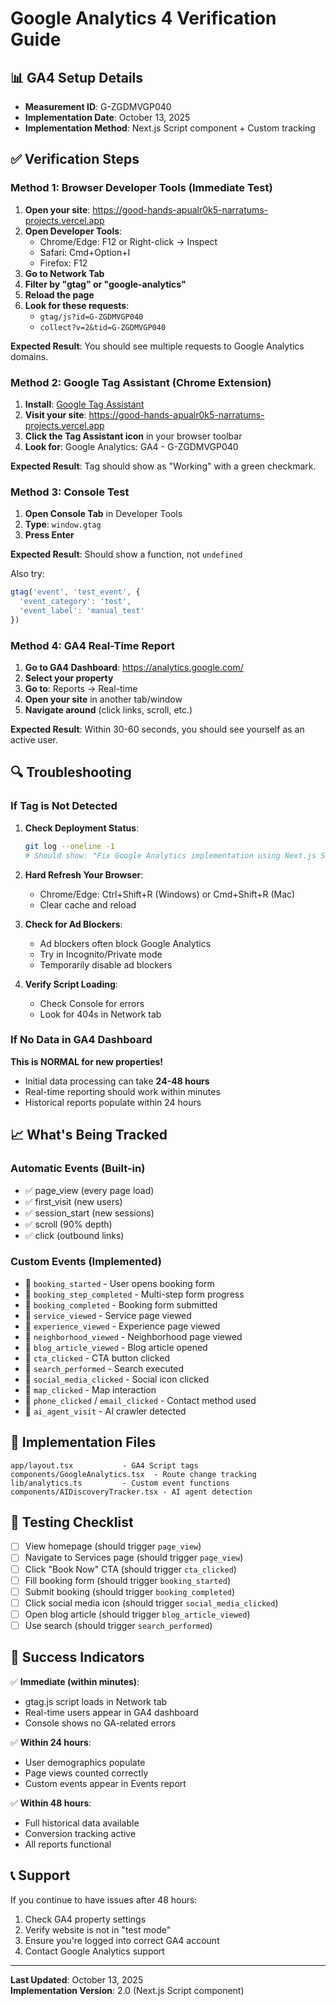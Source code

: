 # Google Analytics 4 Verification Guide

## 📊 GA4 Setup Details
- **Measurement ID**: G-ZGDMVGP040
- **Implementation Date**: October 13, 2025
- **Implementation Method**: Next.js Script component + Custom tracking

## ✅ Verification Steps

### Method 1: Browser Developer Tools (Immediate Test)

1. **Open your site**: https://good-hands-apualr0k5-narratums-projects.vercel.app
2. **Open Developer Tools**: 
   - Chrome/Edge: F12 or Right-click → Inspect
   - Safari: Cmd+Option+I
   - Firefox: F12
3. **Go to Network Tab**
4. **Filter by "gtag" or "google-analytics"**
5. **Reload the page**
6. **Look for these requests**:
   - `gtag/js?id=G-ZGDMVGP040`
   - `collect?v=2&tid=G-ZGDMVGP040`

**Expected Result**: You should see multiple requests to Google Analytics domains.

### Method 2: Google Tag Assistant (Chrome Extension)

1. **Install**: [Google Tag Assistant](https://chrome.google.com/webstore/detail/tag-assistant-companion/jmekfmbnaedfebfnmakmokmlfpblbfdm)
2. **Visit your site**: https://good-hands-apualr0k5-narratums-projects.vercel.app
3. **Click the Tag Assistant icon** in your browser toolbar
4. **Look for**: Google Analytics: GA4 - G-ZGDMVGP040

**Expected Result**: Tag should show as "Working" with a green checkmark.

### Method 3: Console Test

1. **Open Console Tab** in Developer Tools
2. **Type**: `window.gtag`
3. **Press Enter**

**Expected Result**: Should show a function, not `undefined`

Also try:
```javascript
gtag('event', 'test_event', {
  'event_category': 'test',
  'event_label': 'manual_test'
})
```

### Method 4: GA4 Real-Time Report

1. **Go to GA4 Dashboard**: https://analytics.google.com/
2. **Select your property**
3. **Go to**: Reports → Real-time
4. **Open your site** in another tab/window
5. **Navigate around** (click links, scroll, etc.)

**Expected Result**: Within 30-60 seconds, you should see yourself as an active user.

## 🔍 Troubleshooting

### If Tag is Not Detected

1. **Check Deployment Status**:
   ```bash
   git log --oneline -1
   # Should show: "Fix Google Analytics implementation using Next.js Script component"
   ```

2. **Hard Refresh Your Browser**:
   - Chrome/Edge: Ctrl+Shift+R (Windows) or Cmd+Shift+R (Mac)
   - Clear cache and reload

3. **Check for Ad Blockers**:
   - Ad blockers often block Google Analytics
   - Try in Incognito/Private mode
   - Temporarily disable ad blockers

4. **Verify Script Loading**:
   - Check Console for errors
   - Look for 404s in Network tab

### If No Data in GA4 Dashboard

**This is NORMAL for new properties!** 

- Initial data processing can take **24-48 hours**
- Real-time reporting should work within minutes
- Historical reports populate within 24 hours

## 📈 What's Being Tracked

### Automatic Events (Built-in)
- ✅ page_view (every page load)
- ✅ first_visit (new users)
- ✅ session_start (new sessions)
- ✅ scroll (90% depth)
- ✅ click (outbound links)

### Custom Events (Implemented)
- 🎯 `booking_started` - User opens booking form
- 🎯 `booking_step_completed` - Multi-step form progress
- 🎯 `booking_completed` - Booking form submitted
- 🎯 `service_viewed` - Service page viewed
- 🎯 `experience_viewed` - Experience page viewed
- 🎯 `neighborhood_viewed` - Neighborhood page viewed
- 🎯 `blog_article_viewed` - Blog article opened
- 🎯 `cta_clicked` - CTA button clicked
- 🎯 `search_performed` - Search executed
- 🎯 `social_media_clicked` - Social icon clicked
- 🎯 `map_clicked` - Map interaction
- 🎯 `phone_clicked` / `email_clicked` - Contact method used
- 🎯 `ai_agent_visit` - AI crawler detected

## 🚀 Implementation Files

```
app/layout.tsx           - GA4 Script tags
components/GoogleAnalytics.tsx  - Route change tracking
lib/analytics.ts         - Custom event functions
components/AIDiscoveryTracker.tsx - AI agent detection
```

## 📝 Testing Checklist

- [ ] View homepage (should trigger `page_view`)
- [ ] Navigate to Services page (should trigger `page_view`)
- [ ] Click "Book Now" CTA (should trigger `cta_clicked`)
- [ ] Fill booking form (should trigger `booking_started`)
- [ ] Submit booking (should trigger `booking_completed`)
- [ ] Click social media icon (should trigger `social_media_clicked`)
- [ ] Open blog article (should trigger `blog_article_viewed`)
- [ ] Use search (should trigger `search_performed`)

## 🎉 Success Indicators

✅ **Immediate (within minutes)**:
- gtag.js script loads in Network tab
- Real-time users appear in GA4 dashboard
- Console shows no GA-related errors

✅ **Within 24 hours**:
- User demographics populate
- Page views counted correctly
- Custom events appear in Events report

✅ **Within 48 hours**:
- Full historical data available
- Conversion tracking active
- All reports functional

## 📞 Support

If you continue to have issues after 48 hours:
1. Check GA4 property settings
2. Verify website is not in "test mode"
3. Ensure you're logged into correct GA4 account
4. Contact Google Analytics support

---

**Last Updated**: October 13, 2025  
**Implementation Version**: 2.0 (Next.js Script component)

